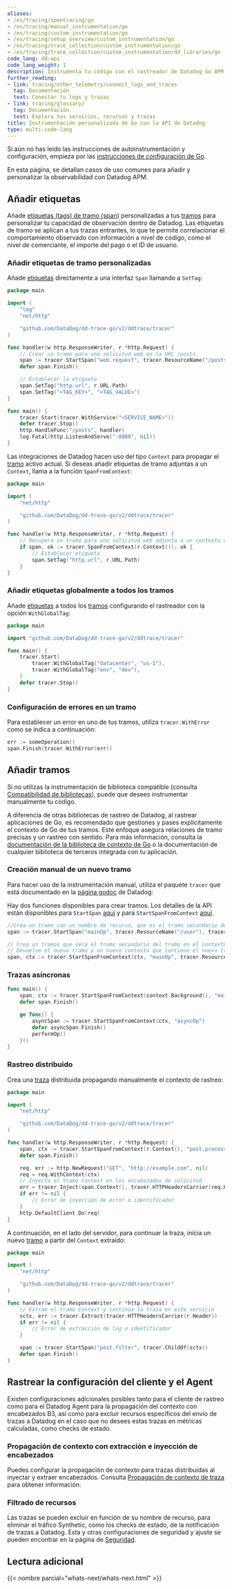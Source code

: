 ```yaml
---
aliases:
- /es/tracing/opentracing/go
- /es/tracing/manual_instrumentation/go
- /es/tracing/custom_instrumentation/go
- /es/tracing/setup_overview/custom_instrumentation/go
- /es/tracing/trace_collection/custom_instrumentation/go
- /es/tracing/trace_collection/custom_instrumentation/dd_libraries/go
code_lang: dd-api
code_lang_weight: 1
description: Instrumenta tu código con el rastreador de Datadog Go APM.
further_reading:
- link: tracing/other_telemetry/connect_logs_and_traces
  tag: Documentación
  text: Conectar tu logs y trazas
- link: tracing/glossary/
  tag: Documentación
  text: Explora tus servicios, recursos y trazas
title: Instrumentación personalizada de Go con la API de Datadog
type: multi-code-lang
---
```

<div class="alert alert-info">
Si aún no has leído las instrucciones de autoinstrumentación y configuración, empieza por las <a href="https://docs.datadoghq.com/tracing/setup/go/">instrucciones de configuración de Go</a>.
</div>

En esta página, se detallan casos de uso comunes para añadir y personalizar la observabilidad con Datadog APM.

## Añadir etiquetas

Añade [etiquetas (tags) de tramo (span)][1] personalizadas a tus [tramos][2] para personalizar tu capacidad de observación dentro de Datadog. Las etiquetas de tramo se aplican a tus trazas entrantes, lo que te permite correlacionar el comportamiento observado con información a nivel de código, como el nivel de comerciante, el importe del pago o el ID de usuario.

### Añadir etiquetas de tramo personalizadas

Añade [etiquetas][1] directamente a una interfaz `Span` llamando a `SetTag`:

```go
package main

import (
    "log"
    "net/http"

    "github.com/DataDog/dd-trace-go/v2/ddtrace/tracer"
)

func handler(w http.ResponseWriter, r *http.Request) {
    // Crear un tramo para una solicitud web en la URL /posts.
    span := tracer.StartSpan("web.request", tracer.ResourceName("/posts"))
    defer span.Finish()

    // Establecer la etiqueta
    span.SetTag("http.url", r.URL.Path)
    span.SetTag("<TAG_KEY>", "<TAG_VALUE>")
}

func main() {
    tracer.Start(tracer.WithService("<SERVICE_NAME>"))
    defer tracer.Stop()
    http.HandleFunc("/posts", handler)
    log.Fatal(http.ListenAndServe(":8080", nil))
}
```

Las integraciones de Datadog hacen uso del tipo `Context` para propagar el [tramo][2] activo actual.
Si deseas añadir etiquetas de tramo adjuntas a un `Context`, llama a la función `SpanFromContext`:

```go
package main

import (
    "net/http"

    "github.com/DataDog/dd-trace-go/v2/ddtrace/tracer"
)

func handler(w http.ResponseWriter, r *http.Request) {
    // Recupera un tramo para una solicitud web adjunta a un contexto de Go.
    if span, ok := tracer.SpanFromContext(r.Context()); ok {
        // Establecer etiqueta
        span.SetTag("http.url", r.URL.Path)
    }
}
```

### Añadir etiquetas globalmente a todos los tramos

Añade [etiquetas][1] a todos los [tramos][2] configurando el rastreador con la opción `WithGlobalTag`:

```go
package main

import "github.com/DataDog/dd-trace-go/v2/ddtrace/tracer"

func main() {
    tracer.Start(
        tracer.WithGlobalTag("datacenter", "us-1"),
        tracer.WithGlobalTag("env", "dev"),
    )
    defer tracer.Stop()
}
```

### Configuración de errores en un tramo

Para establecer un error en uno de tus tramos, utiliza `tracer.WithError` como se indica a continuación:

```go
err := someOperation()
span.Finish(tracer.WithError(err))
```

## Añadir tramos

Si no utilizas la instrumentación de biblioteca compatible (consulta [Compatibilidad de bibliotecas][3]), puede que desees instrumentar manualmente tu código.

<div class="alert alert-info">
A diferencia de otras bibliotecas de rastreo de Datadog, al rastrear aplicaciones de Go, es recomendado que gestiones y pases explícitamente el contexto de Go de tus tramos. Este enfoque asegura relaciones de tramo precisas y un rastreo con sentido. Para más información, consulta la <a href="https://pkg.go.dev/context">documentación de la biblioteca de contexto de Go</a> o la documentación de cualquier biblioteca de terceros integrada con tu aplicación.
</div>

### Creación manual de un nuevo tramo

Para hacer uso de la instrumentación manual, utiliza el paquete `tracer` que está documentado en la [página godoc][4] de Datadog:

Hay dos funciones disponibles para crear tramos. Los detalles de la API están disponibles para `StartSpan` [aquí][5] y para `StartSpanFromContext` [aquí][6].

```go
//Crea un tramo con un nombre de recurso, que es el tramo secundario de parentSpan.
span := tracer.StartSpan("mainOp", tracer.ResourceName("/user"), tracer.ChildOf(parentSpan))

// Crea un tramos que será el tramo secundario del tramo en el contexto Context, si hay un tramo en el contexto.
// Devuelve el nuevo tramo y un nuevo contexto que contiene el nuevo tramo.
span, ctx := tracer.StartSpanFromContext(ctx, "mainOp", tracer.ResourceName("/user"))
```

### Trazas asíncronas

```go
func main() {
    span, ctx := tracer.StartSpanFromContext(context.Background(), "mainOp")
    defer span.Finish()

    go func() {
        asyncSpan := tracer.StartSpanFromContext(ctx, "asyncOp")
        defer asyncSpan.Finish()
        performOp()
    }()
}
```

### Rastreo distribuido

Crea una [traza][7] distribuida propagando manualmente el contexto de rastreo:

```go
package main

import (
    "net/http"

    "github.com/DataDog/dd-trace-go/v2/ddtrace/tracer"
)

func handler(w http.ResponseWriter, r *http.Request) {
    span, ctx := tracer.StartSpanFromContext(r.Context(), "post.process")
    defer span.Finish()

    req, err := http.NewRequest("GET", "http://example.com", nil)
    req = req.WithContext(ctx)
    // Inyecta el tramo Context en los encabezados de solicitud
    err = tracer.Inject(span.Context(), tracer.HTTPHeadersCarrier(req.Header))
    if err != nil {
        // Error de inyección de error o identificador
    }
    http.DefaultClient.Do(req)
}
```

A continuación, en el lado del servidor, para continuar la traza, inicia un nuevo [tramo][2] a partir del `Context` extraído:

```go
package main

import (
    "net/http"

    "github.com/DataDog/dd-trace-go/v2/ddtrace/tracer"
)

func handler(w http.ResponseWriter, r *http.Request) {
    // Extrae el tramo Context y continúa la traza en este servicio
    sctx, err := tracer.Extract(tracer.HTTPHeadersCarrier(r.Header))
    if err != nil {
        // Error de extracción de log o identificador
    }

    span := tracer.StartSpan("post.filter", tracer.ChildOf(sctx))
    defer span.Finish()
}
```

## Rastrear la configuración del cliente y el Agent

Existen configuraciones adicionales posibles tanto para el cliente de rastreo como para el Datadog Agent para la propagación del contexto con encabezados B3, así como para excluir recursos específicos del envío de trazas a Datadog en el caso que no desees estas trazas en métricas calculadas, como checks de estado.


### Propagación de contexto con extracción e inyección de encabezados

Puedes configurar la propagación de contexto para trazas distribuidas al inyectar y extraer encabezados. Consulta [Propagación de contexto de traza][11] para obtener información.

### Filtrado de recursos

Las trazas se pueden excluir en función de su nombre de recurso, para eliminar el tráfico Synthetic, como los checks de estado, de la notificación de trazas a Datadog. Esta y otras configuraciones de seguridad y ajuste se pueden encontrar en la página de [Seguridad][9].

## Lectura adicional

{{< nombre parcial="whats-next/whats-next.html" >}}

[1]: /es/tracing/glossary/#span-tags
[2]: /es/tracing/glossary/#spans
[3]: /es/tracing/setup/go/#compatibility
[4]: https://pkg.go.dev/github.com/DataDog/dd-trace-go/v2/ddtrace/tracer
[5]: https://pkg.go.dev/github.com/DataDog/dd-trace-go/v2/ddtrace/tracer#StartSpan
[6]: https://pkg.go.dev/github.com/DataDog/dd-trace-go/v2/ddtrace/tracer#StartSpanFromContext
[7]: /es/tracing/glossary/#trace
[9]: /es/tracing/security
[11]: /es/tracing/trace_collection/trace_context_propagation/go/